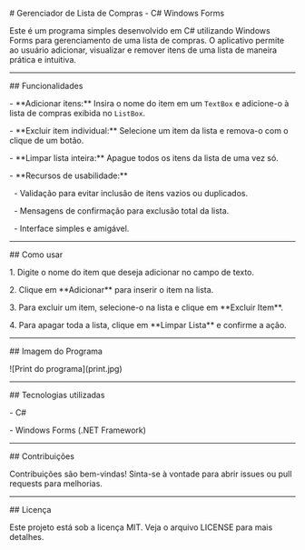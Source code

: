 \# Gerenciador de Lista de Compras - C# Windows Forms



Este é um programa simples desenvolvido em C# utilizando Windows Forms para gerenciamento de uma lista de compras. O aplicativo permite ao usuário adicionar, visualizar e remover itens de uma lista de maneira prática e intuitiva.



---



\## Funcionalidades



\- \*\*Adicionar itens:\*\* Insira o nome do item em um `TextBox` e adicione-o à lista de compras exibida no `ListBox`.

\- \*\*Excluir item individual:\*\* Selecione um item da lista e remova-o com o clique de um botão.

\- \*\*Limpar lista inteira:\*\* Apague todos os itens da lista de uma vez só.

\- \*\*Recursos de usabilidade:\*\*  

&nbsp; - Validação para evitar inclusão de itens vazios ou duplicados.  

&nbsp; - Mensagens de confirmação para exclusão total da lista.  

&nbsp; - Interface simples e amigável.



---



\## Como usar



1\. Digite o nome do item que deseja adicionar no campo de texto.

2\. Clique em \*\*Adicionar\*\* para inserir o item na lista.

3\. Para excluir um item, selecione-o na lista e clique em \*\*Excluir Item\*\*.

4\. Para apagar toda a lista, clique em \*\*Limpar Lista\*\* e confirme a ação.



---



\## Imagem do Programa



!\[Print do programa](print.jpg)



---



\## Tecnologias utilizadas



\- C#  

\- Windows Forms (.NET Framework)



---



\## Contribuições



Contribuições são bem-vindas! Sinta-se à vontade para abrir issues ou pull requests para melhorias.



---



\## Licença



Este projeto está sob a licença MIT. Veja o arquivo LICENSE para mais detalhes.




